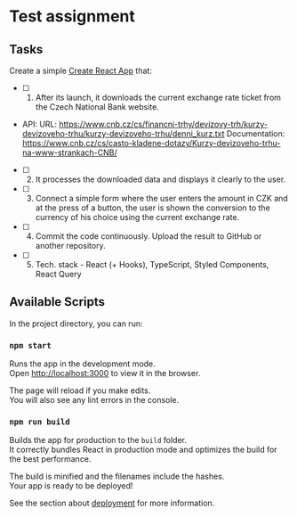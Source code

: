 # Test assignment

## Tasks

Create a simple [Create React App](https://github.com/facebook/create-react-app) that:

- [ ] 1. After its launch, it downloads the current exchange rate ticket from the Czech National Bank website.
- API:
  URL: https://www.cnb.cz/cs/financni-trhy/devizovy-trh/kurzy-devizoveho-trhu/kurzy-devizoveho-trhu/denni_kurz.txt
  Documentation: https://www.cnb.cz/cs/casto-kladene-dotazy/Kurzy-devizoveho-trhu-na-www-strankach-CNB/
- [ ] 2. It processes the downloaded data and displays it clearly to the user.
- [ ] 3. Connect a simple form where the user enters the amount in CZK and at the press of a button, the user is shown the conversion to the currency of his choice using the current exchange rate.
- [ ] 4. Commit the code continuously. Upload the result to GitHub or another repository.
- [ ] 5. Tech. stack - React (+ Hooks), TypeScript, Styled Components, React Query

## Available Scripts

In the project directory, you can run:

### `npm start`

Runs the app in the development mode.\
Open [http://localhost:3000](http://localhost:3000) to view it in the browser.

The page will reload if you make edits.\
You will also see any lint errors in the console.

### `npm run build`

Builds the app for production to the `build` folder.\
It correctly bundles React in production mode and optimizes the build for the best performance.

The build is minified and the filenames include the hashes.\
Your app is ready to be deployed!

See the section about [deployment](https://facebook.github.io/create-react-app/docs/deployment) for more information.
